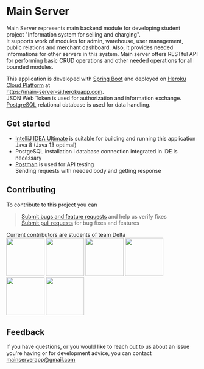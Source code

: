 # Main Server  


Main Server represents main backend module for developing student project "Information system for selling and charging".  
It supports work of modules for admin, warehouse, user management, public relations and merchant dashboard. Also, it 
provides needed informations for other servers in this system. Main server offers RESTful API for performing basic CRUD
operations and other needed operations for all bounded modules. 

This application is developed with [Spring Boot](https://spring.io/projects/spring-boot) and deployed on [Heroku Cloud Platform](https://www.heroku.com/) at  
<https://main-server-si.herokuapp.com>.  
JSON Web Token is used for authorization 
and information exchange.  
[PostgreSQL](https://www.postgresql.org/) relational database is used for data handling.   


## Get started
- [IntelliJ IDEA Ultimate](https://www.jetbrains.com/idea/) is suitable for building and running this application  
Java 8 (Java 13 optimal)
- PostgeSQL installation i database connection integrated in IDE is necessary
- [Postman](https://www.postman.com/) is used for API testing  
Sending requests with needed body and getting response


## Contributing
To contribute to this project you can   
> [Submit bugs and feature requests](https://github.com/lvrnjak1/MainServer/issues) and help us verify fixes  
[Submit pull requests](https://github.com/lvrnjak1/MainServer/pulls) for bug fixes and features

Current contributors are students of team Delta  
<a href="https://github.com/abalic2" target="_blank"><img width="100px" height="100px" src="https://github.com/abalic2.png"></a>
<a href="https://github.com/tsijercic1" target="_blank"><img width="100px" height="100px" src="https://github.com/tsijercic1.png"></a>
<a href="https://github.com/lvrnjak1" target="_blank"><img width="100px" height="100px" src="https://github.com/lvrnjak1.png"></a>
<a href="https://github.com/ehadzic" target="_blank"><img width="100px" height="100px" src="https://github.com/ehadzic.png"></a>
<a href="https://github.com/megarami" target="_blank"><img width="100px" height="100px" src="https://github.com/megarami.png"></a>
<a href="https://github.com/mfisic1" target="_blank"><img width="100px" height="100px" src="https://github.com/mfisic1.png"></a>

## Feedback
If you have questions, or you would like to reach out to us about an issue you're having or for development advice, you can
contact <mainserverapp@gmail.com> 
